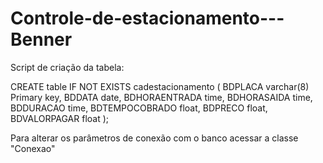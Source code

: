 # Controle-de-estacionamento---Benner

Script de criação da tabela:

CREATE table IF NOT EXISTS cadestacionamento  (
  BDPLACA varchar(8) Primary key,
  BDDATA date,
  BDHORAENTRADA time,
  BDHORASAIDA time,
  BDDURACAO time,
  BDTEMPOCOBRADO float,
  BDPRECO float,
  BDVALORPAGAR float
);

Para alterar os parâmetros de conexão com o banco acessar a classe "Conexao"

